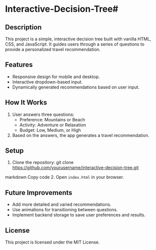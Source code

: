 # Interactive-Decision-Tree# 

## Description
This project is a simple, interactive decision tree built with vanilla HTML, CSS, and JavaScript. It guides users through a series of questions to provide a personalized travel recommendation.

## Features
- Responsive design for mobile and desktop.
- Interactive dropdown-based input.
- Dynamically generated recommendations based on user input.

## How It Works
1. User answers three questions:
   - Preference: Mountains or Beach
   - Activity: Adventure or Relaxation
   - Budget: Low, Medium, or High
2. Based on the answers, the app generates a travel recommendation.


## Setup
1. Clone the repository:
git clone https://github.com/yourusername/interactive-decision-tree.git

markdown
Copy code
2. Open `index.html` in your browser.

## Future Improvements
- Add more detailed and varied recommendations.
- Use animations for transitioning between questions.
- Implement backend storage to save user preferences and results.

## License
This project is licensed under the MIT License.
